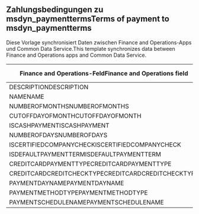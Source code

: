 ## <a name="terms-of-payment-to-msdyn_paymentterms"></a><span data-ttu-id="0ea22-101">Zahlungsbedingungen zu msdyn_paymentterms</span><span class="sxs-lookup"><span data-stu-id="0ea22-101">Terms of payment to msdyn_paymentterms</span></span>

<span data-ttu-id="0ea22-102">Diese Vorlage synchronisiert Daten zwischen Finance and Operations-Apps und Common Data Service.</span><span class="sxs-lookup"><span data-stu-id="0ea22-102">This template synchronizes data between Finance and Operations apps and Common Data Service.</span></span>

<span data-ttu-id="0ea22-103">Finance and Operations-Feld</span><span class="sxs-lookup"><span data-stu-id="0ea22-103">Finance and Operations field</span></span> | <span data-ttu-id="0ea22-104">Zuordnungstyp</span><span class="sxs-lookup"><span data-stu-id="0ea22-104">Map type</span></span> | <span data-ttu-id="0ea22-105">Anderes Dynamics 365-Feld</span><span class="sxs-lookup"><span data-stu-id="0ea22-105">Other Dynamics 365 field</span></span> | <span data-ttu-id="0ea22-106">Standardwert</span><span class="sxs-lookup"><span data-stu-id="0ea22-106">Default value</span></span>
---|---|---|---
<span data-ttu-id="0ea22-107">DESCRIPTION</span><span class="sxs-lookup"><span data-stu-id="0ea22-107">DESCRIPTION</span></span> | = | <span data-ttu-id="0ea22-108">msdyn_description</span><span class="sxs-lookup"><span data-stu-id="0ea22-108">msdyn_description</span></span> | 
<span data-ttu-id="0ea22-109">NAME</span><span class="sxs-lookup"><span data-stu-id="0ea22-109">NAME</span></span> | = | <span data-ttu-id="0ea22-110">msdyn_name</span><span class="sxs-lookup"><span data-stu-id="0ea22-110">msdyn_name</span></span> | 
<span data-ttu-id="0ea22-111">NUMBEROFMONTHS</span><span class="sxs-lookup"><span data-stu-id="0ea22-111">NUMBEROFMONTHS</span></span> | = | <span data-ttu-id="0ea22-112">msdyn_numberofmonth</span><span class="sxs-lookup"><span data-stu-id="0ea22-112">msdyn_numberofmonth</span></span> | 
<span data-ttu-id="0ea22-113">CUTOFFDAYOFMONTH</span><span class="sxs-lookup"><span data-stu-id="0ea22-113">CUTOFFDAYOFMONTH</span></span> | = | <span data-ttu-id="0ea22-114">msdyn_cutoffdayofmonth</span><span class="sxs-lookup"><span data-stu-id="0ea22-114">msdyn_cutoffdayofmonth</span></span> | 
<span data-ttu-id="0ea22-115">ISCASHPAYMENT</span><span class="sxs-lookup"><span data-stu-id="0ea22-115">ISCASHPAYMENT</span></span> | >< | <span data-ttu-id="0ea22-116">msdyn_iscashpayment</span><span class="sxs-lookup"><span data-stu-id="0ea22-116">msdyn_iscashpayment</span></span> | 
<span data-ttu-id="0ea22-117">NUMBEROFDAYS</span><span class="sxs-lookup"><span data-stu-id="0ea22-117">NUMBEROFDAYS</span></span> | = | <span data-ttu-id="0ea22-118">msdyn_days</span><span class="sxs-lookup"><span data-stu-id="0ea22-118">msdyn_days</span></span> | 
<span data-ttu-id="0ea22-119">ISCERTIFIEDCOMPANYCHECK</span><span class="sxs-lookup"><span data-stu-id="0ea22-119">ISCERTIFIEDCOMPANYCHECK</span></span> | >< | <span data-ttu-id="0ea22-120">msdyn_iscertifiedcompanycheck</span><span class="sxs-lookup"><span data-stu-id="0ea22-120">msdyn_iscertifiedcompanycheck</span></span> | 
<span data-ttu-id="0ea22-121">ISDEFAULTPAYMENTTERM</span><span class="sxs-lookup"><span data-stu-id="0ea22-121">ISDEFAULTPAYMENTTERM</span></span> | >< | <span data-ttu-id="0ea22-122">msdyn_isdefaultpaymentterm</span><span class="sxs-lookup"><span data-stu-id="0ea22-122">msdyn_isdefaultpaymentterm</span></span> | 
<span data-ttu-id="0ea22-123">CREDITCARDPAYMENTTYPE</span><span class="sxs-lookup"><span data-stu-id="0ea22-123">CREDITCARDPAYMENTTYPE</span></span> | >< | <span data-ttu-id="0ea22-124">msdyn_creditcardpaymenttype</span><span class="sxs-lookup"><span data-stu-id="0ea22-124">msdyn_creditcardpaymenttype</span></span> | 
<span data-ttu-id="0ea22-125">CREDITCARDCREDITCHECKTYPE</span><span class="sxs-lookup"><span data-stu-id="0ea22-125">CREDITCARDCREDITCHECKTYPE</span></span> | >< | <span data-ttu-id="0ea22-126">msdyn_creditcardcreditchecktype</span><span class="sxs-lookup"><span data-stu-id="0ea22-126">msdyn_creditcardcreditchecktype</span></span> | 
<span data-ttu-id="0ea22-127">PAYMENTDAYNAME</span><span class="sxs-lookup"><span data-stu-id="0ea22-127">PAYMENTDAYNAME</span></span> | = | <span data-ttu-id="0ea22-128">msdyn_paymentdayname.msdyn_name</span><span class="sxs-lookup"><span data-stu-id="0ea22-128">msdyn_paymentdayname.msdyn_name</span></span> | 
<span data-ttu-id="0ea22-129">PAYMENTMETHODTYPE</span><span class="sxs-lookup"><span data-stu-id="0ea22-129">PAYMENTMETHODTYPE</span></span> | >< | <span data-ttu-id="0ea22-130">msdyn_paymentmethodtype</span><span class="sxs-lookup"><span data-stu-id="0ea22-130">msdyn_paymentmethodtype</span></span> | 
<span data-ttu-id="0ea22-131">PAYMENTSCHEDULENAME</span><span class="sxs-lookup"><span data-stu-id="0ea22-131">PAYMENTSCHEDULENAME</span></span> | = | <span data-ttu-id="0ea22-132">msdyn_paymentschedulename.msdyn_name</span><span class="sxs-lookup"><span data-stu-id="0ea22-132">msdyn_paymentschedulename.msdyn_name</span></span> | 
